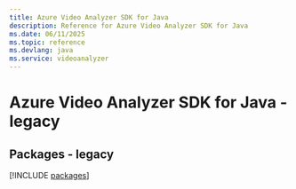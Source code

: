 ```yaml
---
title: Azure Video Analyzer SDK for Java
description: Reference for Azure Video Analyzer SDK for Java
ms.date: 06/11/2025
ms.topic: reference
ms.devlang: java
ms.service: videoanalyzer
---
```

# Azure Video Analyzer SDK for Java - legacy
## Packages - legacy
[!INCLUDE [packages](video-analyzer-index.md)]